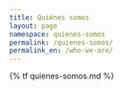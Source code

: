 ```yaml
---
title: Quiénes somos
layout: page
namespace: quienes-somos
permalink: /quienes-somos/
permalink_en: /who-we-are/
---
```


{% tf quienes-somos.md %}
